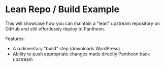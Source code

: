 # Lean Repo / Build Example #

This will showcase how you can maintain a "lean" upstream repository on GitHub and still effortlessly deploy to Pantheon.

Features:

- A rudimentary "build" step (downloads WordPress)
- Ability to push appropriate changes made directly Pantheon back upstream
